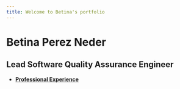 ```yaml
---
title: Welcome to Betina's portfolio
---
```


# Betina Perez Neder 
## Lead Software Quality Assurance Engineer

- [**Professional Experience**][work]

[work]: _posts/2024-12-21-title.md
